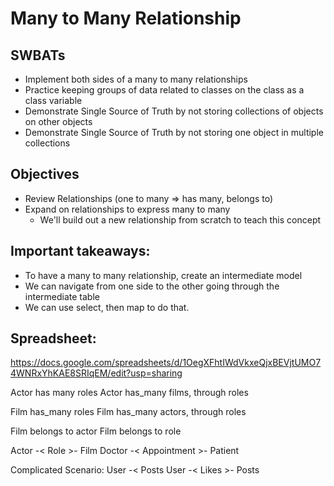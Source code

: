 Many to Many Relationship
===

## SWBATs
- Implement both sides of a many to many relationships
- Practice keeping groups of data related to classes on the class as a class variable
- Demonstrate Single Source of Truth by not storing collections of objects on other objects
- Demonstrate Single Source of Truth by not storing one object in multiple collections

## Objectives
- Review Relationships (one to many => has many, belongs to)
- Expand on relationships to express many to many
  - We'll build out a new relationship from scratch to teach this concept

## Important takeaways:
- To have a many to many relationship, create an intermediate model
- We can navigate from one side to the other going through the intermediate table
- We can use select, then map to do that.

## Spreadsheet:
https://docs.google.com/spreadsheets/d/1OegXFhtIWdVkxeQjxBEVjtUMO74WNRxYhKAE8SRIqEM/edit?usp=sharing



Actor has many roles
Actor has_many films, through roles

Film has_many roles
Film has_many actors, through roles

Film belongs to actor
Film belongs to role

Actor -< Role >- Film
Doctor -< Appointment >- Patient

Complicated Scenario:
User -< Posts
User -< Likes >- Posts
